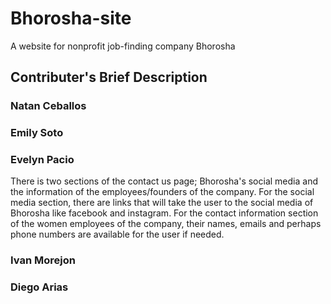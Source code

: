 # Bhorosha-site
A website for nonprofit job-finding company Bhorosha

## Contributer's Brief Description

### Natan Ceballos

### Emily Soto

### Evelyn Pacio
There is two sections of the contact us page; Bhorosha's social media and the information of the employees/founders of the company.
For the social media section, there are links that will take the user to the social media of Bhorosha like facebook and instagram. 
For the contact information section of the women employees of the company, their names, emails and perhaps phone numbers are available for the user if needed. 

### Ivan Morejon

### Diego Arias
